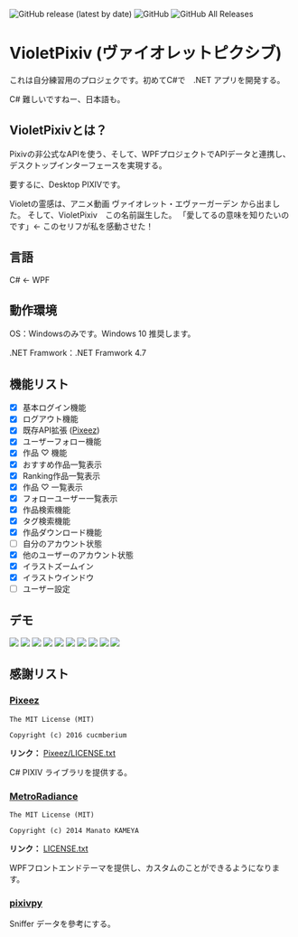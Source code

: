 ![GitHub release (latest by date)](https://img.shields.io/github/v/release/aliarvivi/VioletPixiv?color=green)
![GitHub](https://img.shields.io/github/license/aliarvivi/VioletPixiv)
![GitHub All Releases](https://img.shields.io/github/downloads/aliarvivi/VioletPixiv/total)

# VioletPixiv (ヴァイオレットピクシブ)

これは自分練習用のプロジェクです。初めてC#で　.NET アプリを開発する。

C# 難しいですねー、日本語も。

## VioletPixivとは？

Pixivの非公式なAPIを使う、そして、WPFプロジェクトでAPIデータと連携し、デスクトップインターフェースを実現する。

要するに、Desktop PIXIVです。


Violetの霊感は、アニメ動画 ヴァイオレット・エヴァーガーデン から出ました。
そして、VioletPixiv　この名前誕生した。
「愛してるの意味を知りたいのです」← このセリフが私を感動させた！


## 言語

C# ← WPF

## 動作環境

OS：Windowsのみです。Windows 10 推奨します。

.NET Framwork：.NET Framwork 4.7

## 機能リスト

- [x] 基本ログイン機能
- [x] ログアウト機能
- [x] 既存API拡張 ([Pixeez](https://github.com/cucmberium/Pixeez))
- [x] ユーザーフォロー機能
- [x] 作品 ♡ 機能
- [x] おすすめ作品一覧表示
- [X] Ranking作品一覧表示
- [x] 作品 ♡ 一覧表示
- [x] フォローユーザー一覧表示
- [X] 作品検索機能
- [X] タグ検索機能
- [X] 作品ダウンロード機能
- [ ] 自分のアカウント状態
- [X] 他のユーザーのアカウント状態
- [x] イラストズームイン
- [x] イラストウインドウ
- [ ] ユーザー設定

## デモ

![](src/5.png)
![](src/6.png)
![](src/7.png)
![](src/8.png)
![](src/9.png)
![](src/10.png)
![](src/11.png)
![](src/12.png)
![](src/13.png)
![](src/14.png)

## 感謝リスト

### [Pixeez](https://github.com/cucmberium/Pixeez)

    The MIT License (MIT) 

    Copyright (c) 2016 cucmberium

**リンク：** [Pixeez/LICENSE.txt](Pixeez/LICENSE.txt)

C# PIXIV ライブラリを提供する。

### [MetroRadiance](https://github.com/Grabacr07/MetroRadiance)

    The MIT License (MIT)

    Copyright (c) 2014 Manato KAMEYA

**リンク：** [LICENSE.txt](https://github.com/Grabacr07/MetroRadiance/blob/develop/LICENSE.txt)

WPFフロントエンドテーマを提供し、カスタムのことができるようになります。

### [pixivpy](https://github.com/upbit/pixivpy)

Sniffer データを參考にする。


